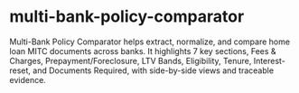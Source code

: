 # multi-bank-policy-comparator
Multi-Bank Policy Comparator helps extract, normalize, and compare home loan MITC documents across banks. It highlights 7 key sections, Fees &amp; Charges, Prepayment/Foreclosure, LTV Bands, Eligibility, Tenure, Interest-reset, and Documents Required, with side-by-side views and traceable evidence.
